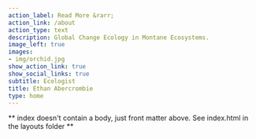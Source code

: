 ```yaml
---
action_label: Read More &rarr;
action_link: /about
action_type: text
description: Global Change Ecology in Montane Ecosystems.
image_left: true
images:
- img/orchid.jpg
show_action_link: true
show_social_links: true
subtitle: Ecologist
title: Ethan Abercrombie
type: home
---
```


** index doesn't contain a body, just front matter above.
See index.html in the layouts folder **
